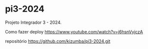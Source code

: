 # pi3-2024
Projeto Integrador 3 - 2024.

Como fazer deploy https://www.youtube.com/watch?v=j6hsnVyjczA

repositório https://github.com/kizumba/pi3-2024.git

